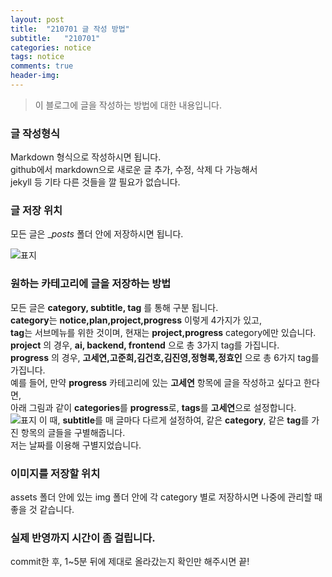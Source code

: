 ```yaml
---
layout: post
title:  "210701 글 작성 방법"
subtitle:   "210701"
categories: notice
tags: notice
comments: true
header-img: 
---
```



> 이 블로그에 글을 작성하는 방법에 대한 내용입니다.
### 글 작성형식
Markdown 형식으로 작성하시면 됩니다. <br>
github에서 markdown으로 새로운 글 추가, 수정, 삭제 다 가능해서 <br>
jekyll 등 기타 다른 것들을 깔 필요가 없습니다. <br>
### 글 저장 위치
모든 글은 __posts_ 폴더 안에 저장하시면 됩니다.

![표지](https://gist-netchallenge2021.github.io/assets/img/notice/post.png)

### 원하는 카테고리에 글을 저장하는 방법
모든 글은 **category, subtitle, tag** 를 통해 구분 됩니다. <br>
**category**는 **notice,plan,project,progress** 이렇게 4가지가 있고, <br>
**tag**는 서브메뉴를 위한 것이며, 현재는 **project,progress** category에만 있습니다. <br>
**project** 의 경우, **ai, backend, frontend** 으로 총 3가지 tag를 가집니다.<br>
**progress** 의 경우, **고세연,고준희,김건호,김진영,정형록,정효인** 으로 총 6가지 tag를 가집니다.<br>
예를 들어, 만약 **progress** 카테고리에 있는 **고세연** 항목에 글을 작성하고 싶다고 한다면, <br>
아래 그림과 같이 **categories**를 **progress**로, **tags**를 **고세연**으로 설정합니다.<br>
![표지](https://gist-netchallenge2021.github.io/assets/img/notice/categories-tags.png)
이 때, **subtitle**를 매 글마다 다르게 설정하여, 같은 **category**, 같은 **tag**를 가진 항목의 글들을 구별해줍니다. <br>
저는 날짜를 이용해 구별지었습니다.

### 이미지를 저장할 위치
assets 폴더 안에 있는 img 폴더 안에 각 category 별로 저장하시면 나중에 관리할 때 좋을 것 같습니다.

### 실제 반영까지 시간이 좀 걸립니다.
commit한 후, 1~5분 뒤에 제대로 올라갔는지 확인만 해주시면 끝! 
